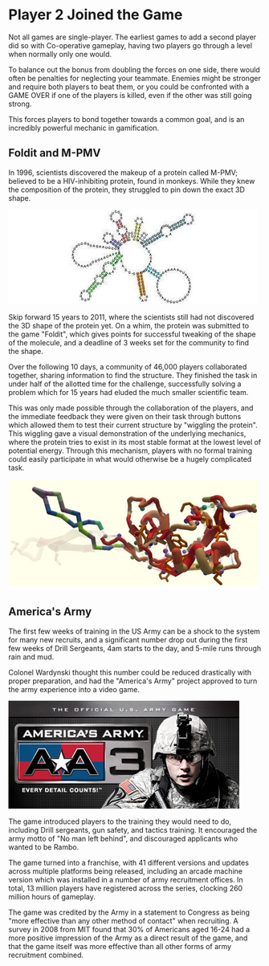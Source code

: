 # Player 2 Joined the Game

Not all games are single-player. The earliest games to add a second player did so with Co-operative gameplay, having two players go through a level when normally only one would.

To balance out the bonus from doubling the forces on one side, there would often be penalties for neglecting your teammate. Enemies might be stronger and require both players to beat them, or you could be confronted with a GAME OVER if one of the players is killed, even if the other was still going strong.

This forces players to bond together towards a common goal, and is an incredibly powerful mechanic in gamification.

## Foldit and M-PMV

In 1996, scientists discovered the makeup of a protein called M-PMV; believed to be a HIV-inhibiting protein, found in monkeys. While they knew the composition of the protein, they struggled to pin down the exact 3D shape.

![M-PMV](../images/M-PMV.jpg)

Skip forward 15 years to 2011, where the scientists still had not discovered the 3D shape of the protein yet. On a whim, the protein was submitted to the game "Foldit", which gives points for successful tweaking of the shape of the molecule, and a deadline of 3 weeks set for the community to find the shape.

Over the following 10 days, a community of 46,000 players collaborated together, sharing information to find the structure. They finished the task in under half of the allotted time for the challenge, successfully solving a problem which for 15 years had eluded the much smaller scientific team.

This was only made possible through the collaboration of the players, and the immediate feedback they were given on their task through buttons which allowed them to test their current structure by "wiggling the protein". This wiggling gave a visual demonstration of the underlying mechanics, where the protein tries to exist in its most stable format at the lowest level of potential energy. Through this mechanism, players with no formal training could easily participate in what would otherwise be a hugely complicated task.

![The final 3D structure of M-PMV](../images/Foldit_M-PMV.png)

## America's Army

The first few weeks of training in the US Army can be a shock to the system for many new recruits, and a significant number drop out during the first few weeks of Drill Sergeants, 4am starts to the day, and 5-mile runs through rain and mud.

Colonel Wardynski thought this number could be reduced drastically with proper preparation, and had the "America's Army" project approved to turn the army experience into a video game.

![America's Army](../images/AmericasArmy.jpg)

The game introduced players to the training they would need to do, including Drill sergeants, gun safety, and tactics training. It encouraged the army motto of "No man left behind", and discouraged applicants who wanted to be Rambo.

The game turned into a franchise, with 41 different versions and updates across multiple platforms being released, including an arcade machine version which was installed in a number of army recruitment offices. In total, 13 million players have registered across the series, clocking 260 million hours of gameplay.

The game was credited by the Army in a statement to Congress as being "more effective than any other method of contact" when recruiting. A survey in 2008 from MIT found that 30% of Americans aged 16-24 had a more positive impression of the Army as a direct result of the game, and that the game itself was more effective than all other forms of army recruitment combined.

